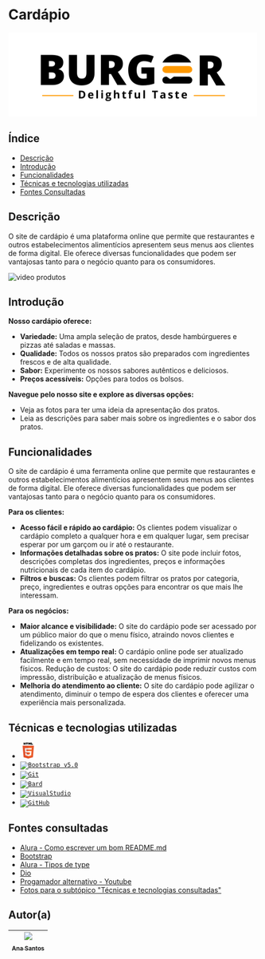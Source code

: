 # Cardápio 
![logo](img/logo.png)

## Índice 
* [Descrição](#descrição)
* [Introdução](#introdução)
* [Funcionalidades](#funcionalidades)
* [Técnicas e tecnologias utilizadas](#técnicas-e-tecnologias-utilizadas)
* [Fontes Consultadas](#fontes-consultadas)

## Descrição
O site de cardápio é uma plataforma online que permite que restaurantes e outros estabelecimentos alimentícios apresentem seus menus aos clientes de forma digital. Ele oferece diversas funcionalidades que podem ser vantajosas tanto para o negócio quanto para os consumidores.

![video produtos](img/hamburguer-produtos.gif)


## Introdução 
**Nosso cardápio oferece:**
- **Variedade:** Uma ampla seleção de pratos, desde hambúrgueres e pizzas até saladas e massas.
- **Qualidade:** Todos os nossos pratos são preparados com ingredientes frescos e de alta qualidade.
- **Sabor:** Experimente os nossos sabores autênticos e deliciosos.
- **Preços acessíveis:** Opções para todos os bolsos.

**Navegue pelo nosso site e explore as diversas opções:**
- Veja as fotos para ter uma ideia da apresentação dos pratos.
- Leia as descrições para saber mais sobre os ingredientes e o sabor dos pratos.

## Funcionalidades
O site de cardápio é uma ferramenta online que permite que restaurantes e outros estabelecimentos alimentícios apresentem seus menus aos clientes de forma digital. Ele oferece diversas funcionalidades que podem ser vantajosas tanto para o negócio quanto para os consumidores.

**Para os clientes:**
- **Acesso fácil e rápido ao cardápio:** Os clientes podem visualizar o cardápio completo a qualquer hora e em qualquer lugar, sem precisar esperar por um garçom ou ir até o restaurante.
- **Informações detalhadas sobre os pratos:** O site pode incluir fotos, descrições completas dos ingredientes, preços e informações nutricionais de cada item do cardápio.
- **Filtros e buscas:** Os clientes podem filtrar os pratos por categoria, preço, ingredientes e outras opções para encontrar os que mais lhe interessam.

**Para os negócios:**
- **Maior alcance e visibilidade:** O site do cardápio pode ser acessado por um público maior do que o menu físico, atraindo novos clientes e fidelizando os existentes.
- **Atualizações em tempo real:** O cardápio online pode ser atualizado facilmente e em tempo real, sem necessidade de imprimir novos menus físicos.
Redução de custos: O site do cardápio pode reduzir custos com impressão, distribuição e atualização de menus físicos.
- **Melhoria do atendimento ao cliente:** O site do cardápio pode agilizar o atendimento, diminuir o tempo de espera dos clientes e oferecer uma experiência mais personalizada.


## Técnicas e tecnologias utilizadas
* [<code><img height="32" src="https://raw.githubusercontent.com/github/explore/80688e429a7d4ef2fca1e82350fe8e3517d3494d/topics/html/html.png" alt="HTML5"/></code>](https://developer.mozilla.org/pt-BR/docs/Web/HTML)
* [<code><img height="32" src="https://upload.wikimedia.org/wikipedia/commons/thumb/b/b2/Bootstrap_logo.svg/1200px-Bootstrap_logo.svg.png" alt="Bootstrap v5.0"/></code>](https://getbootstrap.com/docs/5.0/getting-started/introduction/)
* [<code><img height="32" src="https://www.malwarebytes.com/wp-content/uploads/sites/2/2023/01/asset_upload_file97293_255583.jpg" alt="Git"/></code>](https://git-scm.com/)
* [<code><img height="32" src="https://blog.netscandigital.com/wp-content/uploads/2023/07/O-que-e-o-Google-Bard.png" alt="Bard"/></code>](https://bard.google.com/chat?hl=pt)
* [<code><img height="32" src="https://img.shields.io/badge/VSCode-0078D4?style=for-the-badge&logo=visual%20studio%20code&logoColor=white" alt="VisualStudio"/></code>](https://code.visualstudio.com/)
* [<code><img height="32" src="https://img.shields.io/badge/GitHub-100000?style=for-the-badge&logo=github&logoColor=white" alt="GitHub"/></code>](https://github.com/)

## Fontes consultadas 
* [Alura - Como escrever um bom README.md](https://www.alura.com.br/artigos/escrever-bom-readme)
* [Bootstrap](https://getbootstrap.com/docs/5.3/forms/checks-radios/#radios)
* [Alura - Tipos de type](https://cursos.alura.com.br/forum/topico-type-do-campo-telefone-104370)
* [Dio](https://www.dio.me/articles/tutorial-criando-um-readme-bonitao-para-o-seu-github)
* [Progamador alternativo - Youtube](https://youtu.be/HJ16WEmOWTw?si=UFvCAtBHbuCc08Hu)
* [Fotos para o subtópico "Técnicas e tecnologias consultadas"](https://github.com/alexandresanlim/Badges4-README.md-Profile)

## Autor(a)
|  [<img loading="lazy" src="https://avatars.githubusercontent.com/u/140712281?v=4" width=115><br><sub>Ana Santos</sub>](https://github.com/AnaLu1za) |  
| :---: |